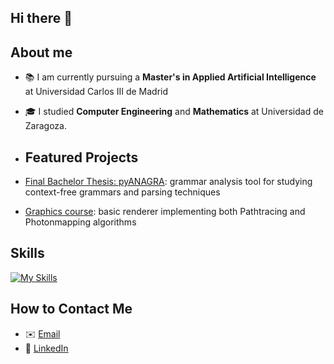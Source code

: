 ## Hi there 👋

## About me
- 📚 I am currently pursuing a **Master's in Applied Artificial Intelligence** at Universidad Carlos III de Madrid
- 🎓 I studied **Computer Engineering** and **Mathematics** at Universidad de Zaragoza.

- ## Featured Projects

- [Final Bachelor Thesis: pyANAGRA](https://github.com/llauragonzalezz/pyANAGRA): grammar analysis tool for studying context-free grammars and parsing techniques
- [Graphics course](https://github.com/llauragonzalezz/Graphics_course_renderer): basic renderer implementing both Pathtracing and Photonmapping algorithms

## Skills

[![My Skills](https://skillicons.dev/icons?i=cpp,py,r,java,html,css,js)](https://skillicons.dev)


## How to Contact Me
- ✉️ [Email](mailto:lauragonzalezpi01@gmail.com)
- 💼 [LinkedIn](https://www.linkedin.com/in/laura-gonz%C3%A1lez-pizarro-585797238/)

